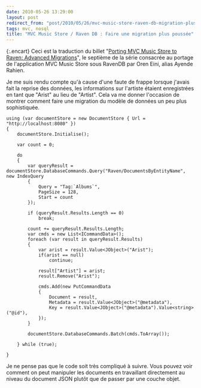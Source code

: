 ```yaml
---
date: 2010-05-26 13:29:00
layout: post
redirect_from: "post/2010/05/26/mvc-music-store-raven-db-migration-plus-poussee"
tags: mvc, nosql
title: "MVC Music Store / Raven DB : Faire une migration plus poussée"
---
```


{:.encart}
Ceci est la traduction du billet "[Porting MVC Music Store to Raven: Advanced Migrations](http://ayende.com/Blog/archive/2010/05/24/porting-mvc-music-store-to-raven-advanced-migrations.aspx)", le
septième de la série consacrée au portage de l'application MVC Music Store sous
RavenDB par Oren Eini, alias Ayende Rahien.

Je me suis rendu compte qu'à cause d'une faute de frappe lorsque j'avais
fait la reprise des données, les informations sur l'artiste étaient
enregistrées en tant que "Arist" au lieu de "Artist". Cela va me donner
l'occasion de montrer comment faire une migration du modèle de données un peu
plus sophistiquée.

```
using (var documentStore = new DocumentStore { Url = "http://localhost:8080" })
{
    documentStore.Initialise();

    var count = 0;

    do
    {
        var queryResult = documentStore.DatabaseCommands.Query("Raven/DocumentsByEntityName", new IndexQuery
        {
            Query = "Tag:`Albums`",
            PageSize = 128,
            Start = count
        });

        if (queryResult.Results.Length == 0)
            break;

        count += queryResult.Results.Length;
        var cmds = new List<ICommandData>();
        foreach (var result in queryResult.Results)
        {
            var arist = result.Value<JObject>("Arist");
            if(arist == null)
                continue;
                        
            result["Artist"] = arist;
            result.Remove("Arist");

            cmds.Add(new PutCommandData
            {
                Document = result,
                Metadata = result.Value<JObject>("@metadata"),
                Key = result.Value<JObject>("@metadata").Value<string>("@id"),
            });
        }

        documentStore.DatabaseCommands.Batch(cmds.ToArray());

    } while (true);
    
}
```

Je ne pense pas que le code soit très compliqué à suivre. Vous pouvez voir
comment on peut manipuler les documents en travaillant directement au niveau du
document JSON plutôt que de passer par une couche objet.
